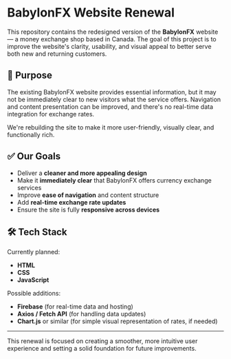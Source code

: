 # BabylonFX Website Renewal

This repository contains the redesigned version of the **BabylonFX** website — a money exchange shop based in Canada. The goal of this project is to improve the website's clarity, usability, and visual appeal to better serve both new and returning customers.

## 📌 Purpose

The existing BabylonFX website provides essential information, but it may not be immediately clear to new visitors what the service offers. Navigation and content presentation can be improved, and there's no real-time data integration for exchange rates.

We're rebuilding the site to make it more user-friendly, visually clear, and functionally rich.

## ✅ Our Goals

- Deliver a **cleaner and more appealing design**
- Make it **immediately clear** that BabylonFX offers currency exchange services
- Improve **ease of navigation** and content structure
- Add **real-time exchange rate updates**
- Ensure the site is fully **responsive across devices**

## 🛠️ Tech Stack

Currently planned:
- **HTML**
- **CSS**
- **JavaScript**

Possible additions:
- **Firebase** (for real-time data and hosting)
- **Axios / Fetch API** (for handling data updates)
- **Chart.js** or similar (for simple visual representation of rates, if needed)

---

This renewal is focused on creating a smoother, more intuitive user experience and setting a solid foundation for future improvements.
